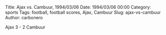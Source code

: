 Title: Ajax vs. Cambuur, 1994/03/06
Date: 1994/03/06 00:00
Category: sports
Tags: football, football scores, Ajax, Cambuur
Slug: ajax-vs-cambuur
Author: carbonero


Ajax 3 - 2 Cambuur
